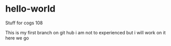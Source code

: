 # hello-world
Stuff for cogs 108

This is my first branch on git hub 
i am not to experienced but i will work on it 
here we go
